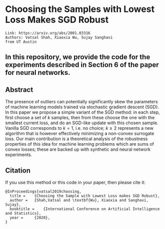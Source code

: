 # Choosing the Samples with Lowest Loss Makes SGD Robust
    Link: https://arxiv.org/abs/2001.03316
    Authors: Vatsal Shah, Xiaoxia Wu, Sujay Sanghavi
    from UT Austin
## In this repository, we provide the code for the experiments described in Section 6 of the paper for neural networks.
## Abstract
The presence of outliers can potentially significantly skew the parameters of machine learning models trained via stochastic gradient descent (SGD). In this paper we propose a simple variant of the SGD method: in each step, first choose a set of $k$ samples, then from these choose the one with the smallest current loss, and do an SGD-like update with this chosen sample. Vanilla SGD corresponds to $k=1$, i.e. no choice; $k\geq 2$ represents a new algorithm that is however effectively minimizing a non-convex surrogate loss. Our main contribution is a theoretical analysis of the robustness properties of this idea for machine learning problems which are sums of convex losses; these are backed up with synthetic and neural network experiments.

## Citation
If you use this method or this code in your paper, then please cite it:

```
@InProceedings{vatsal2019choosing,
  title = 	 {Choosing the Sample with Lowest Loss makes SGD Robust},
  author = 	 {Shah,Vatsal and \textbf{Wu}, Xiaoxia and Sanghavi, Sujay},
  booktitle = 	 {International Conference on Artificial Intelligence and Statistics},
  year = 	 {2020},
}
```
